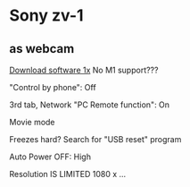 # Sony zv-1

## as webcam

[Download software 1x](https://www.youtube.com/redirect?event=video_description&redir_token=QUFFLUhqbHhOUGhjYm5UOGVhZUZBb2FWOWFxbXJDeW00d3xBQ3Jtc0tsRm5lN1M1MzZMaGw1YzNFNXJxRGhnTFFiTkw5UEVObjBnV1ZFS0I4SjlOWW53VFVWSVcxNFE2Q0VqZzQ3UFZJZW52UHJhc1lTTnlBeHk3RUpGdHJocWRxSmFBUEpjTDVvOTdrdGliZE9lTUpWYXRSMA&q=https%3A%2F%2Fsupport.d-imaging.sony.co.jp%2Fapp%2Fwebcam%2Fen%2F)
No M1 support???

"Control by phone": Off

3rd tab, Network
"PC Remote function": On

Movie mode

Freezes hard? Search for "USB reset" program

Auto Power OFF: High

Resolution IS LIMITED 1080 x ...
